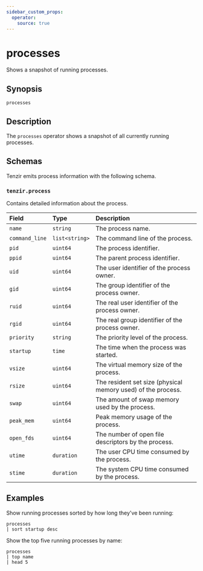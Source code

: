 ```yaml
---
sidebar_custom_props:
  operator:
    source: true
---
```


# processes

Shows a snapshot of running processes.

## Synopsis

```
processes
```

## Description

The `processes` operator shows a snapshot of all currently running processes.

## Schemas

Tenzir emits process information with the following schema.

### `tenzir.process`

Contains detailed information about the process.

|Field|Type|Description|
|:-|:-|:-|
|`name`|`string`|The process name.|
|`command_line`|`list<string>`|The command line of the process.|
|`pid`|`uint64`|The process identifier.|
|`ppid`|`uint64`|The parent process identifier.|
|`uid`|`uint64`|The user identifier of the process owner.|
|`gid`|`uint64`|The group identifier of the process owner.|
|`ruid`|`uint64`|The real user identifier of the process owner.|
|`rgid`|`uint64`|The real group identifier of the process owner.|
|`priority`|`string`|The priority level of the process.|
|`startup`|`time`|The time when the process was started.|
|`vsize`|`uint64`|The virtual memory size of the process.|
|`rsize`|`uint64`|The resident set size (physical memory used) of the process.|
|`swap`|`uint64`|The amount of swap memory used by the process.|
|`peak_mem`|`uint64`|Peak memory usage of the process.|
|`open_fds`|`uint64`|The number of open file descriptors by the process.|
|`utime`|`duration`|The user CPU time consumed by the process.|
|`stime`|`duration`|The system CPU time consumed by the process.|

## Examples

Show running processes sorted by how long they've been running:

```
processes
| sort startup desc
```

Show the top five running processes by name:

```
processes
| top name
| head 5
```
